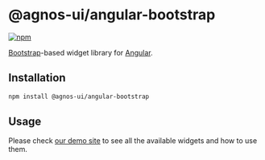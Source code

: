 # @agnos-ui/angular-bootstrap

[![npm](https://img.shields.io/npm/v/@agnos-ui/angular-bootstrap)](https://www.npmjs.com/package/@agnos-ui/angular-bootstrap)

[Bootstrap](https://getbootstrap.com/)-based widget library for [Angular](https://angular.io/).

## Installation

```sh
npm install @agnos-ui/angular-bootstrap
```

## Usage

Please check [our demo site](https://amadeusitgroup.github.io/AgnosUI/latest/) to see all the available widgets and how to use them.
